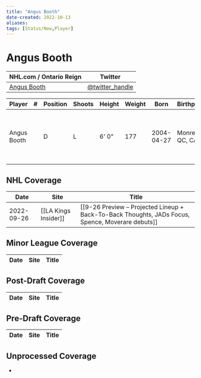 ```yaml
---
title: "Angus Booth"
date-created: 2022-10-13
aliases: 
tags: [Status/New,Player]
---
```


# Angus Booth

NHL.com / Ontario Reign | Twitter
-|-
[Angus Booth](https://www.nhl.com/player/angus-booth-8483699) | [@twitter_handle](https://twitter.com/)

Player | \# | Position | Shoots | Height | Weight | Born | Birthplace | Draft 
-|-|-|-|-|-|-|-|-
Angus Booth | | D | L | 6' 0" | 177 | 2004-04-27 | Monreal, QC, CAN | 2022 LAK, 4th rd, 19th pk (116th overall)



## NHL  Coverage
Date | Site |  Title
---|---|---
2022-09-26 | [[LA Kings Insider]] | [[9-26 Preview – Projected Lineup + Back-To-Back Thoughts, JADs Focus, Spence, Moverare debuts]]



## Minor League Coverage
Date | Site |  Title
---|---|---



## Post-Draft Coverage
Date | Site |  Title
---|---|---



## Pre-Draft Coverage
Date | Site |  Title
---|---|---


## Unprocessed Coverage
- 
